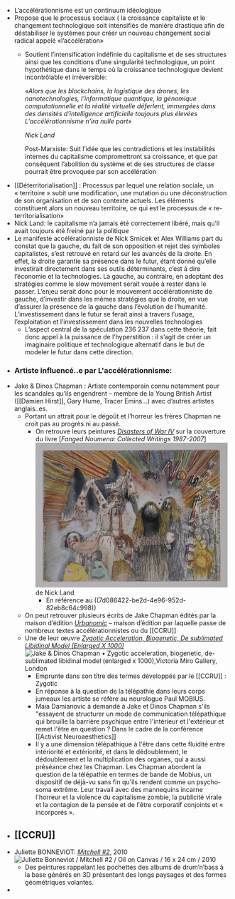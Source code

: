 - L’accélérationnisme est un continuum idéologique
- Propose que le processus sociaux ( la croissance capitaliste et le changement technologique soit intensifiés de manière drastique afin de déstabiliser le systèmes pour créer un nouveau changement social radical appelé «l’accélération»
	- Soutient l’intensification indéfinie du capitalisme et de ses structures ainsi que les conditions d’une singularité technologique, un point hypothétique dans le temps où la croissance technologique devient incontrôlable et irréversible:
	  
	  *«Alors que les blockchains, la logistique des drones, les nanotechnologies, l’informatique quantique, la génomique computationnelle et la réalité virtuelle déferlent, immergées dans des densités d’intelligence artificielle toujours plus élevées L'accélérationnisme n’ira nulle part»*
	  
	  *Nick Land*
	  
	  Post-Marxiste:  Suit l’idée que les contradictions et les instabilités internes du capitalisme compromettront sa croissance, et que par conséquent l’abolition du système et de ses structures de classe pourrait être provoquée par son accélération
- [[Déterritorialisation]] : Processus par lequel une relation sociale, un « territoire » subit une modification, une mutation ou une déconstruction de son organisation et de son contexte actuels. Les éléments constituent alors un nouveau territoire, ce qui est le processus de « re-territorialisation»
- Nick Land: le capitalisme n’a jamais été correctement libéré, mais qu’il avait toujours été freiné par la politique
- Le manifeste accélérationniste de Nick Srnicek et Alex Williams part du constat que la gauche, du fait de son opposition et rejet des symboles capitalistes, s’est retrouvé en retard sur les avancés de la droite. En effet, la droite garantie sa présence dans le futur, étant donné qu’elle investirait directement dans ses outils déterminants, c’est à dire l’économie et la technologies. La gauche, au contraire, en adoptant des stratégies comme le slow movement serait vouée à rester dans le passer. L’enjeu serait donc pour le mouvement accélérationniste de gauche, d’investir dans les mêmes stratégies que la droite, en vue d’assurer la présence de la gauche dans l’évolution de l’humanité. L’investissement dans le futur se ferait ainsi à travers l’usage, l’exploitation et l’investissement dans les nouvelles technologies
	- L’aspect central de la spéculation 236 237 dans cette théorie, fait donc appel à la puissance de l’hyperstition : il s’agit de créer un imaginaire politique et technologique alternatif dans le but de modeler le futur dans cette direction.
- ### Artiste influencé..e par L'accélérationnisme:
- Jake & Dinos Chapman : Artiste contemporain connu notamment pour les scandales qu’ils engendrent – membre de la Young British Artist ([[Damien Hirst]], Gary Hume, Tracer Emins...) avec d’autres artistes anglais..es.
	- Portant un attrait pour le dégoût et l’horreur les frères Chapman ne croit pas au progrès ni au passé.
		- On retrouve leurs peintures [*Disasters of War IV*](https://jakeanddinoschapman.com/works/disasters-of-war-iv/)  sur la couverture du livre <a name="producttitle"></a><a name="title"></a>[*Fanged Noumena: Collected Writings 1987-2007*] ![image.png](../assets/image_1701088780911_0.png)  de Nick Land
			- En référence au ((7d086422-be2d-4e96-952d-82eb8c64c998))
	- On peut retrouver plusieurs écrits de Jake Chapman édités par la maison d’édition [*Urbanomic*](https://www.urbanomic.com/) – maison d’édition par laquelle passe de nombreux textes accélérationnistes ou du [[CCRU]]
	- Une de leur œuvre [*Zygotic Acceleration, Biogenetic, De sublimated Libidinal Model (Enlarged X 1000)*](https://jakeanddinoschapman.com/exhibitions/zygotic-acceleration-biogenetic-de-sublimated-libidinal-model-enlarged-x-1000victoria-miro-gallery-london/8243/) ![Jake & Dinos Chapman • Zygotic acceleration, biogenetic, de-sublimated  libidinal model (enlarged x 1000),Victoria Miro Gallery, London](https://s3.eu-west-2.amazonaws.com/media.jakeanddinoschapman.com/wp-content/uploads/8243-380x314.jpg)
		- Emprunte dans son titre des termes développés par le [[CCRU]] : Zygotic
		- En réponse à la question de la télépathie dans leurs corps jumeaux les artiste se réfère au neurologue Paul MOBIUS.
		- Maia Damianovic à demandé à Jake et Dinos Chapman s'ils "essayent de structurer un mode de communication télépathique qui brouille la barrière psychique entre l'intérieur et l'extérieur et remet l'être en question ? Dans le cadre de la conférence [[Activist Neuroaesthetics]]
		- Il y a une dimension télépathique à l'être dans cette fluidité entre intériorité et extériorité, et dans le dédoublement, le dédoublement et la multiplication des organes, qui a aussi préséance chez les Chapman. Les Chapman abordent la question de la télépathie en termes de bande de Mobius, un dispositif de déjà-vu sans fin qu'ils rendent comme un psycho-soma extrême. Leur travail avec des mannequins incarne l'horreur et la violence du capitalisme zombie, la publicité virale et la contagion de la pensée et de l'être corporatif conjoints et « incorporés ».
- ## [[CCRU]]
- Juliette BONNEVIOT: [*Mitchell #2*](http://dismagazine.com/blog/73613/xpo-gallery-presents-les-oracles/), 2010 ![Juliette Bonneviot / Mitchell #2 / Oil on Canvas / 16 x 24 cm / 2010](http://dismagazine.com/uploads/2015/02/1-Juliette-Bonneviot-Mitchell-2-Oil-on-Canvas-16-x-24-cm-2014.jpg)
	- Des peintures rappelant les pochettes des albums de drum’n’bass à la base générés en 3D présentant des longs paysages et des formes géométriques volantes.
-
